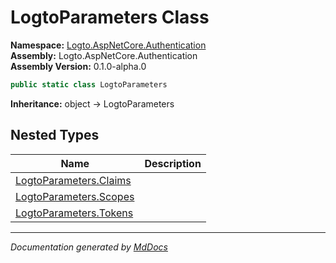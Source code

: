 ﻿<!--  
  <auto-generated>   
    The contents of this file were generated by a tool.  
    Changes to this file may be list if the file is regenerated  
  </auto-generated>   
-->

# LogtoParameters Class

**Namespace:** [Logto.AspNetCore.Authentication](../index.md)  
**Assembly:** Logto.AspNetCore.Authentication  
**Assembly Version:** 0.1.0\-alpha.0

```csharp
public static class LogtoParameters
```

**Inheritance:** object → LogtoParameters

## Nested Types

| Name                                      | Description |
| ----------------------------------------- | ----------- |
| [LogtoParameters.Claims](Claims/index.md) |             |
| [LogtoParameters.Scopes](Scopes/index.md) |             |
| [LogtoParameters.Tokens](Tokens/index.md) |             |

___

*Documentation generated by [MdDocs](https://github.com/ap0llo/mddocs)*
